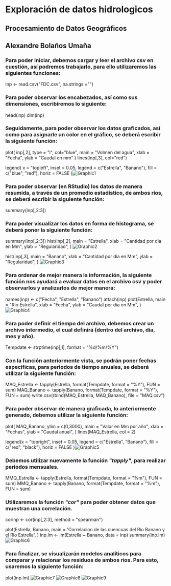 # Exploración de datos hidrologicos
## Procesamiento de Datos Geográficos
## Alexandre Bolaños Umaña

### Para poder iniciar, debemos cargar y leer el archivo csv en cuestión, así podremos trabajarlo, para ello utilizaremos las siguientes funciones:
inp <- read.csv("FDC.csv", na.strings ="")


### Para poder observar los encabezados, así como sus dimensiones, escribiremos lo siguiente:

head(inp)
dim(inp)





### Seguidamente, para poder observar los datos graficados, así como para asignarle un color en el gráfico, se deberá escribir la siguiente función:
plot(
  inp[,2], type = "l", col="blue", 
  main = "Volmen del agua",
  xlab = "Fecha",
  ylab = "Caudal en mm"
)
lines(inp[,3], col="red")

legend(
  x = "topleft",
  inset = 0.05,
  legend = c("Estrella", "Banano"),
  fill = c("blue", "red"),
  horiz = FALSE
  )![Graphic1](https://user-images.githubusercontent.com/82826151/119308878-d39f1a80-bc2a-11eb-89b9-3a7617bc06a8.png)
  
  ### Para poder observar (en RStudio) los datos de manera resumida, a través de un promedio estadístico, de ambos ríos, se deberá escribir la siguiente función:

summary(inp[,2:3])

### Para poder visualizar los datos en forma de histograma, se deberá poner la siguiente función:
summary(inp[,2:3])
hist(inp[,2],
main = "Estrella",
xlab = "Cantidad por dia en Mm",
ylab = "Regularidad", 
) 
![Graphic2](https://user-images.githubusercontent.com/82826151/119314971-9048aa00-bc32-11eb-8962-1f8bfbadaf64.png)

hist(inp[,3],
main = "Banano",
xlab = "Cantidad por dia en Mm",
ylab = "Regularidad",
)
![Graphic3](https://user-images.githubusercontent.com/82826151/119315353-fcc3a900-bc32-11eb-8e01-0dd0d67f66e6.png)

### Para ordenar de mejor manera la información, la siguiente función nos ayudará a evaluar datos en el archivo csv y poder observarlos y analizarlos de mejor manera:
names(inp) <- c("Fecha", "Estrella", "Banano")
attach(inp)
plot(Estrella,
main = "Rio Estrella", 
xlab = "Fecha",
ylab = "Caudal por dia en Mm",
)
![Graphic4](https://user-images.githubusercontent.com/82826151/119318394-7b6e1580-bc36-11eb-92c6-f0c4e34cfd95.png)
### Para poder definir el tiempo del archivo, debemos crear un archivo intermedio, el cual definirá (dentro del archivo, día, mes y año).
Tempdate <- strptime(inp[,1], format = "%d/%m/%Y") 

### Con la función anteriormente vista, se podrán poner fechas específicas, para periodos de tiempo anuales, se deberá utilizar la siguiente función:
MAQ_Estrella <- tapply(Estrella,
format(Tempdate, format = "%Y"),
FUN = sum)
MAQ_Banano <- tapply(Banano,
format(Tempdate, format = "%Y"), 
FUN = sum)
write.csv(rbind(MAQ_Estrella, MAQ_Banano),  file = "MAQ.csv")

### Para poder observar de manera graficada, lo anteriormente generado, debemos utilizar la siguiente función:

plot(
MAQ_Banano, ylim = c(0,3000),
main = "Valor en Mm por año",
xlab = "Fechas",
ylab = "Caudal anual",
)
lines(MAQ_Estrella, col = 2)
      
legend(x = "topright",
inset = 0.05,
legend = c("Estrella", "Banano"),
fill = c("red", "black"),
horiz = FALSE
)![Graphic5](https://user-images.githubusercontent.com/82826151/119325854-904ea700-bc3e-11eb-8501-8c8ccfa919da.png)

### Debemos utilizar nuevamente la función _"tapply"_, para realizar periodos mensuales.
MMQ_Estrella <- tapply(Estrella,
format(Tempdate, format = "%m"), 
FUN = sum)
MMQ_Banano <- tapply(Banano,
format(Tempdate, format = "%m"), 
FUN = sum)

### Utilizaremos la función _"cor"_ para poder obtener datos que muestran una correlación.
corinp <- cor(inp[,2:3], method = "spearman")

plot(Estrella, Banano,
     main = 'Correlacion de las cuencuas del Rio Banano y el Rio Estrella',
)
inp.lm <- lm(Estrella ~ Banano, data = inp)
summary(inp.lm)
![Graphic6](https://user-images.githubusercontent.com/82826151/119330669-b88cd480-bc43-11eb-869b-0a711af74e7d.png)

### Para finalizar, se visualizarán modelos analíticos para comparar y relacionar los residuos de ambos ríos. Para esto, usaremos la siguiente función: 
plot(inp.lm)
![Graphic7](https://user-images.githubusercontent.com/82826151/119331541-b414eb80-bc44-11eb-9b8c-9af4f50f0203.png)
![Graphic8](https://user-images.githubusercontent.com/82826151/119331778-fdfdd180-bc44-11eb-8178-8024d0a9d32d.png)
![Graphic9](https://user-images.githubusercontent.com/82826151/119331798-048c4900-bc45-11eb-9a13-36cab137ba27.png)

